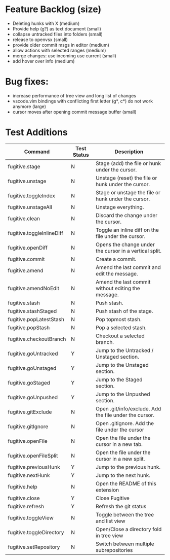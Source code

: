# Feature Backlog (size)

- Deleting hunks with X (medium)
- Provide help (g?) as text document (small)
- collapse untracked files into folders (small)
- release to openvsx (small)
- provide older commit msgs in editor (medium)
- allow actions with selected ranges (medium)
- merge changes: use incoming use current (small)
- add hover over info (medium)

# Bug fixes:

- increase performance of tree view and long list of changes
- vscode.vim bindings with conflicting first letter (g*, c*) do not work anymore (large)
- cursor moves after opening commit message buffer (small)

# Test Additions

| Command                   | Test Status | Description                                            |
| ------------------------- | ----------- | ------------------------------------------------------ |
| fugitive.stage            | N           | Stage (add) the file or hunk under the cursor.         |
| fugitive.unstage          | N           | Unstage (reset) the file or hunk under the cursor.     |
| fugitive.toggleIndex      | N           | Stage or unstage the file or hunk under the cursor.    |
| fugitive.unstageAll       | N           | Unstage everything.                                    |
| fugitive.clean            | N           | Discard the change under the cursor.                   |
| fugitive.toggleInlineDiff | N           | Toggle an inline diff on the file under the cursor.    |
| fugitive.openDiff         | N           | Opens the change under the cursor in a vertical split. |
| fugitive.commit           | N           | Create a commit.                                       |
| fugitive.amend            | N           | Amend the last commit and edit the message.            |
| fugitive.amendNoEdit      | N           | Amend the last commit without editing the message.     |
| fugitive.stash            | N           | Push stash.                                            |
| fugitive.stashStaged      | N           | Push stash of the stage.                               |
| fugitive.popLatestStash   | N           | Pop topmost stash.                                     |
| fugitive.popStash         | N           | Pop a selected stash.                                  |
| fugitive.checkoutBranch   | N           | Checkout a selected branch.                            |
| fugitive.goUntracked      | Y           | Jump to the Untracked / Unstaged section.              |
| fugitive.goUnstaged       | Y           | Jump to the Unstaged section.                          |
| fugitive.goStaged         | Y           | Jump to the Staged section.                            |
| fugitive.goUnpushed       | Y           | Jump to the Unpushed section.                          |
| fugitive.gitExclude       | N           | Open .git/info/exclude. Add the file under the cursor. |
| fugitive.gitIgnore        | N           | Open .gitignore. Add the file under the cursor         |
| fugitive.openFile         | N           | Open the file under the cursor in a new tab.           |
| fugitive.openFileSplit    | N           | Open the file under the cursor in a new split.         |
| fugitive.previousHunk     | Y           | Jump to the previous hunk.                             |
| fugitive.nextHunk         | Y           | Jump to the next hunk.                                 |
| fugitive.help             | N           | Open the README of this extension                      |
| fugitive.close            | Y           | Close Fugitive                                         |
| fugitive.refresh          | Y           | Refresh the git status                                 |
| fugitive.toggleView       | N           | Toggle between the tree and list view                  |
| fugitive.toggleDirectory  | N           | Open/Close a directory fold in tree view               |
| fugitive.setRepository    | N           | Switch between multiple subrepositories                |
